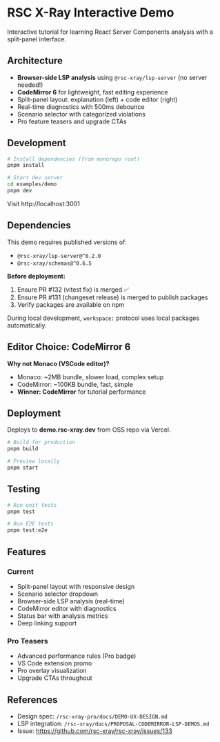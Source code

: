 # RSC X-Ray Interactive Demo

Interactive tutorial for learning React Server Components analysis with a split-panel interface.

## Architecture

- **Browser-side LSP analysis** using `@rsc-xray/lsp-server` (no server needed!)
- **CodeMirror 6** for lightweight, fast editing experience
- Split-panel layout: explanation (left) + code editor (right)
- Real-time diagnostics with 500ms debounce
- Scenario selector with categorized violations
- Pro feature teasers and upgrade CTAs

## Development

```bash
# Install dependencies (from monorepo root)
pnpm install

# Start dev server
cd examples/demo
pnpm dev
```

Visit http://localhost:3001

## Dependencies

This demo requires published versions of:

- `@rsc-xray/lsp-server@^0.2.0`
- `@rsc-xray/schemas@^0.6.5`

**Before deployment:**

1. Ensure PR #132 (vitest fix) is merged ✅
2. Ensure PR #131 (changeset release) is merged to publish packages
3. Verify packages are available on npm

During local development, `workspace:` protocol uses local packages automatically.

## Editor Choice: CodeMirror 6

**Why not Monaco (VSCode editor)?**

- Monaco: ~2MB bundle, slower load, complex setup
- CodeMirror: ~100KB bundle, fast, simple
- **Winner: CodeMirror** for tutorial performance

## Deployment

Deploys to **demo.rsc-xray.dev** from OSS repo via Vercel.

```bash
# Build for production
pnpm build

# Preview locally
pnpm start
```

## Testing

```bash
# Run unit tests
pnpm test

# Run E2E tests
pnpm test:e2e
```

## Features

### Current

- Split-panel layout with responsive design
- Scenario selector dropdown
- Browser-side LSP analysis (real-time)
- CodeMirror editor with diagnostics
- Status bar with analysis metrics
- Deep linking support

### Pro Teasers

- Advanced performance rules (Pro badge)
- VS Code extension promo
- Pro overlay visualization
- Upgrade CTAs throughout

## References

- Design spec: `/rsc-xray-pro/docs/DEMO-UX-DESIGN.md`
- LSP integration: `/rsc-xray/docs/PROPOSAL-CODEMIRROR-LSP-DEMOS.md`
- Issue: https://github.com/rsc-xray/rsc-xray/issues/133
